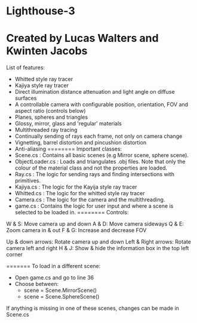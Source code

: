 # Lighthouse-3

Created by Lucas Walters and Kwinten Jacobs
=======
List of features:
- Whitted style ray tracer
- Kajiya style ray tracer
- Direct illumination distance attenuation and light angle on diffuse surfaces
- A controllable camera with configurable position, orientation, FOV and aspect ratio (controls below)
- Planes, spheres and triangles
- Glossy, mirror, glass and 'regular' materials
- Multithreaded ray tracing
- Continually sending of rays each frame, not only on camera change
- Vignetting, barrel distortion and pincushion distortion
- Anti-aliasing
========
Important classes:
- Scene.cs : Contains all basic scenes (e.g Mirror scene, sphere scene).
- ObjectLoader.cs : Loads and triangulates .obj files. Note that only the colour of the material class and not the properties are loaded.
- Ray.cs : The logic for sending rays and finding intersections with primitives.
- Kajiya.cs : The logic for the Kayija style ray tracer
- Whitted.cs : The logic for the whitted style ray tracer
- Camera.cs : The logic for the camera and the multithreading.
- game.cs : Contains the logic for user input and where a scene is selected to be loaded in.
========
Controls:

W & S: Move camera up and down
A & D: Move camera sideways
Q & E: Zoom camera in & out
F & G: Increase and decrease FOV

Up & down arrows: Rotate camera up and down
Left & Right arrows: Rotate camera left and right
H & J: Show & hide the information box in the top left corner

=======
To load in a different scene:
- Open game.cs and go to line 36
- Choose between: 
   * scene = Scene.MirrorScene()
   * scene = Scene.SphereScene()

If anything is missing in one of these scenes, changes can be made in Scene.cs